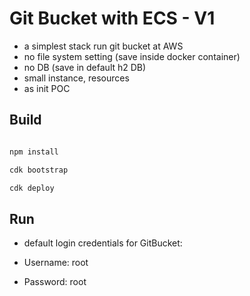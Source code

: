# Git Bucket with ECS - V1

- a simplest stack run git bucket at AWS
- no file system setting (save inside docker container)
- no DB (save in default h2 DB)
- small instance, resources
- as init POC

## Build

```bash

npm install

cdk bootstrap

cdk deploy
```

## Run

- default login credentials for GitBucket:

- Username: root
- Password: root
